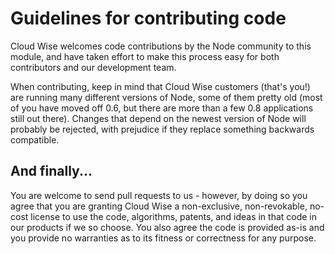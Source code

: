 # Guidelines for contributing code

Cloud Wise welcomes code contributions by the Node community to this module, and
have taken effort to make this process easy for both contributors and our
development team.

When contributing, keep in mind that Cloud Wise customers (that's you!) are
running many different versions of Node, some of them pretty old (most of you
have moved off 0.6, but there are more than a few 0.8 applications still out
there). Changes that depend on the newest version of Node will probably be
rejected, with prejudice if they replace something backwards compatible.

## And finally...

You are welcome to send pull requests to us - however, by doing so you agree
that you are granting Cloud Wise a non-exclusive, non-revokable, no-cost license
to use the code, algorithms, patents, and ideas in that code in our products if
we so choose. You also agree the code is provided as-is and you provide no
warranties as to its fitness or correctness for any purpose.
